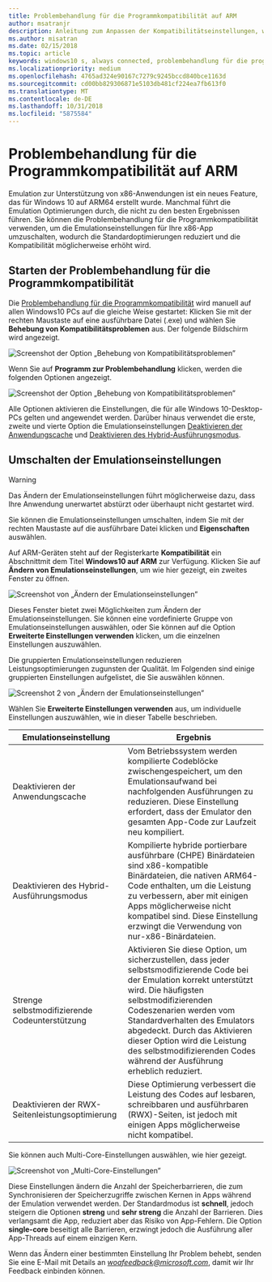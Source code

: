 ```yaml
---
title: Problembehandlung für die Programmkompatibilität auf ARM
author: msatranjr
description: Anleitung zum Anpassen der Kompatibilitätseinstellungen, wenn Ihre App auf ARM nicht korrekt funktioniert
ms.author: misatran
ms.date: 02/15/2018
ms.topic: article
keywords: windows10 s, always connected, problembehandlung für die programmkompatibilität, windows auf ARM
ms.localizationpriority: medium
ms.openlocfilehash: 4765ad324e90167c7279c9245bccd840bce1163d
ms.sourcegitcommit: cd00bb829306871e5103db481cf224ea7fb613f0
ms.translationtype: MT
ms.contentlocale: de-DE
ms.lasthandoff: 10/31/2018
ms.locfileid: "5875584"
---
```

# <a name="program-compatibility-troubleshooter-on-arm"></a>Problembehandlung für die Programmkompatibilität auf ARM
Emulation zur Unterstützung von x86-Anwendungen ist ein neues Feature, das für Windows 10 auf ARM64 erstellt wurde. Manchmal führt die Emulation Optimierungen durch, die nicht zu den besten Ergebnissen führen. Sie können die Problembehandlung für die Programmkompatibilität verwenden, um die Emulationseinstellungen für Ihre x86-App umzuschalten, wodurch die Standardoptimierungen reduziert und die Kompatibilität möglicherweise erhöht wird.

## <a name="start-the-program-compatibility-troubleshooter"></a>Starten der Problembehandlung für die Programmkompatibilität
Die [Problembehandlung für die Programmkompatibilität](https://support.microsoft.com/en-us/help/15078/windows-make-older-programs-compatible) wird manuell auf allen Windows10 PCs auf die gleiche Weise gestartet: Klicken Sie mit der rechten Maustaste auf eine ausführbare Datei (.exe) und wählen Sie **Behebung von Kompatibilitätsproblemen** aus. Der folgende Bildschirm wird angezeigt.

![Screenshot der Option „Behebung von Kompatibilitätsproblemen”](images/arm/Capture4.png)

Wenn Sie auf **Programm zur Problembehandlung** klicken, werden die folgenden Optionen angezeigt.

![Screenshot der Option „Behebung von Kompatibilitätsproblemen”](images/arm/Capture5.png)

Alle Optionen aktivieren die Einstellungen, die für alle Windows 10-Desktop-PCs gelten und angewendet werden. Darüber hinaus verwendet die erste, zweite und vierte Option die Emulationseinstellungen [Deaktivieren der Anwendungscache](#disable-app-cache) und [Deaktivieren des Hybrid-Ausführungsmodus](#disable-hybrid-exec-mode).

## <a name="toggling-emulation-settings"></a>Umschalten der Emulationseinstellungen
> [!WARNING]
> Das Ändern der Emulationseinstellungen führt möglicherweise dazu, dass Ihre Anwendung unerwartet abstürzt oder überhaupt nicht gestartet wird.

Sie können die Emulationseinstellungen umschalten, indem Sie mit der rechten Maustaste auf die ausführbare Datei klicken und **Eigenschaften** auswählen.

Auf ARM-Geräten steht auf der Registerkarte **Kompatibilität** ein Abschnittmit dem Titel **Windows10 auf ARM** zur Verfügung. Klicken Sie auf **Ändern von Emulationseinstellungen**, um wie hier gezeigt, ein zweites Fenster zu öffnen.

![Screenshot von „Ändern der Emulationseinstellungen”](images/arm/Capture.png)

Dieses Fenster bietet zwei Möglichkeiten zum Ändern der Emulationseinstellungen. Sie können eine vordefinierte Gruppe von Emulationseinstellungen auswählen, oder Sie können auf die Option **Erweiterte Einstellungen verwenden** klicken, um die einzelnen Einstellungen auszuwählen.

Die gruppierten Emulationseinstellungen reduzieren Leistungsoptimierungen zugunsten der Qualität. Im Folgenden sind einige gruppierten Einstellungen aufgelistet, die Sie auswählen können.

![Screenshot 2 von „Ändern der Emulationseinstellungen”](images/arm/Capture2.png)

Wählen Sie **Erweiterte Einstellungen verwenden** aus, um individuelle Einstellungen auszuwählen, wie in dieser Tabelle beschrieben.

| Emulationseinstellung | Ergebnis |
| ----------------- | ----------- |
| <p id="disable-app-cache">Deaktivieren der Anwendungscache</p> | Vom Betriebssystem werden kompilierte Codeblöcke zwischengespeichert, um den Emulationsaufwand bei nachfolgenden Ausführungen zu reduzieren. Diese Einstellung erfordert, dass der Emulator den gesamten App-Code zur Laufzeit neu kompiliert. |
| <p id="disable-hybrid-exec-mode">Deaktivieren des Hybrid-Ausführungsmodus</p> | Kompilierte hybride portierbare ausführbare (CHPE) Binärdateien sind x86-kompatible Binärdateien, die nativen ARM64-Code enthalten, um die Leistung zu verbessern, aber mit einigen Apps möglicherweise nicht kompatibel sind. Diese Einstellung erzwingt die Verwendung von nur-x86-Binärdateien. |
| Strenge selbstmodifizierende Codeunterstützung | Aktivieren Sie diese Option, um sicherzustellen, dass jeder selbstsmodifizierende Code bei der Emulation korrekt unterstützt wird. Die häufigsten selbstmodifizierenden Codeszenarien werden vom Standardverhalten des Emulators abgedeckt. Durch das Aktivieren dieser Option wird die Leistung des selbstmodifizierenden Codes während der Ausführung erheblich reduziert. |
| Deaktivieren der RWX-Seitenleistungsoptimierung | Diese Optimierung verbessert die Leistung des Codes auf lesbaren, schreibbaren und ausführbaren (RWX)-Seiten, ist jedoch mit einigen Apps möglicherweise nicht kompatibel. |

Sie können auch Multi-Core-Einstellungen auswählen, wie hier gezeigt.

![Screenshot von „Multi-Core-Einstellungen”](images/arm/Capture3.png)

Diese Einstellungen ändern die Anzahl der Speicherbarrieren, die zum Synchronisieren der Speicherzugriffe zwischen Kernen in Apps während der Emulation verwendet werden. Der Standardmodus ist **schnell**, jedoch steigern die Optionen **streng** und **sehr streng** die Anzahl der Barrieren. Dies verlangsamt die App, reduziert aber das Risiko von App-Fehlern. Die Option **single-core** beseitigt alle Barrieren, erzwingt jedoch die Ausführung aller App-Threads auf einem einzigen Kern.

Wenn das Ändern einer bestimmten Einstellung Ihr Problem behebt, senden Sie eine E-Mail mit Details an *woafeedback@microsoft.com*, damit wir Ihr Feedback einbinden können.